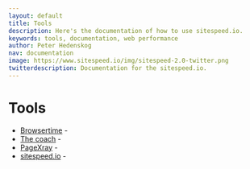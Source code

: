 ```yaml
---
layout: default
title: Tools
description: Here's the documentation of how to use sitespeed.io.
keywords: tools, documentation, web performance
author: Peter Hedenskog
nav: documentation
image: https://www.sitespeed.io/img/sitespeed-2.0-twitter.png
twitterdescription: Documentation for the sitespeed.io.
---
```

# Tools

 * [Browsertime](/browsertime/) -
 * [The coach](/coach/) -
 * [PageXray](/pagexray/) -
 * [sitespeed.io](/sitespeed.io/) -
